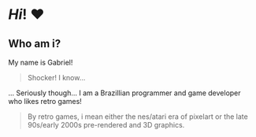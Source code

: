 # ***Hi***! :heart:



## Who am i?

My name is Gabriel!
>Shocker! I know...

... Seriously though...
I am a Brazillian programmer and game developer who likes retro games!
>By retro games, i mean either the nes/atari era of pixelart or the late 90s/early 2000s pre-rendered and 3D graphics.



<!--
**GDDEGabriel/GDDEGabriel** is a ✨ _special_ ✨ repository because its `README.md` (this file) appears on your GitHub profile.

Here are some ideas to get you started:

- 🔭 I’m currently working on ...
- 🌱 I’m currently learning ...
- 👯 I’m looking to collaborate on ...
- 🤔 I’m looking for help with ...
- 💬 Ask me about ...
- 📫 How to reach me: ...
- 😄 Pronouns: ...
- ⚡ Fun fact: ...
-->

